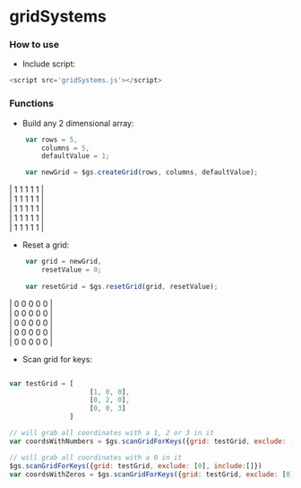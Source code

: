 # gridSystems


### How to use
- Include script:
```javascript
<script src='gridSystems.js'></script>
```




### Functions
- Build any 2 dimensional array:

```javascript
    var rows = 5,
        columns = 5,
        defaultValue = 1;

    var newGrid = $gs.createGrid(rows, columns, defaultValue);
```

| 1 1 1 1 1 |<br>
| 1 1 1 1 1 |<br>
| 1 1 1 1 1 |<br>
| 1 1 1 1 1 |<br>
| 1 1 1 1 1 |<br>


- Reset a grid:

```javascript
    var grid = newGrid,
        resetValue = 0;
    
    var resetGrid = $gs.resetGrid(grid, resetValue);
```

| 0 0 0 0 0 |<br>
| 0 0 0 0 0 |<br>
| 0 0 0 0 0 |<br>
| 0 0 0 0 0 |<br>
| 0 0 0 0 0 |<br>


- Scan grid for keys:
```javascript

var testGrid = [    
                    [1, 0, 0],
                    [0, 2, 0],
                    [0, 0, 3]
               ]

// will grab all coordinates with a 1, 2 or 3 in it
var coordsWithNumbers = $gs.scanGridForKeys({grid: testGrid, exclude: [], include:[1, 2, 3]})

// will grab all coordinates with a 0 in it
$gs.scanGridForKeys({grid: testGrid, exclude: [0], include:[]})
var coordsWithZeros = $gs.scanGridForKeys({grid: testGrid, exclude: [0], include:[]})
```
